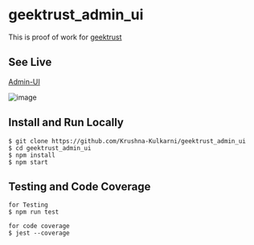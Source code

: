 # geektrust_admin_ui

This is proof of work for [geektrust](https://www.geektrust.com/coding/detailed/admin-ui)

## **See Live**

[Admin-UI](https://geektrust-admin-ui-asssignment.netlify.app/)

![image](https://github.com/Krushna-Kulkarni/geektrust_admin_ui/assets/62604823/e339701b-409e-45e5-aece-16866b229bd5)




## **Install and Run Locally**

```
$ git clone https://github.com/Krushna-Kulkarni/geektrust_admin_ui
$ cd geektrust_admin_ui
$ npm install
$ npm start
```

## **Testing and Code Coverage**

```
for Testing
$ npm run test

for code coverage
$ jest --coverage

```
